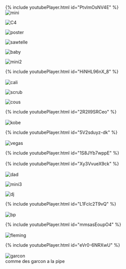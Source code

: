 {% include youtubePlayer.html id="PtvlmOsNV4E" %}
<br>
![mini](./pics/mini.jpeg)

![C4](./pics/C4-abstract.png)

![poster](./pics/C4-poster.jpg)

![sawtelle](./pics/sawtelle.jpeg)

![baby](./pics/baby.jpeg)

![mini2](./pics/mini2.jpeg)

{% include youtubePlayer.html id="HiNHL96nX_8" %}<br>
<br>
![cali](./pics/cali.jpeg)

![scrub](./pics/scrub.jpeg)

![cous](./pics/cous.jpeg)

{% include youtubePlayer.html id="2R2ll9SRCeo" %}<br>
<br>
![kobe](./pics/kobe.jpeg)

{% include youtubePlayer.html id="5V2sduyz-dk" %}<br>
<br>
![vegas](./pics/vegas.jpeg)

{% include youtubePlayer.html id="1S8JYb7wppE" %}<br>
<br>
{% include youtubePlayer.html id="Xy3VvueX9ck" %}<br>
<br>
![dad](./pics/dad.jpeg)

![mini3](./pics/mini3.jpeg)

![dj](./pics/dj.jpeg)

{% include youtubePlayer.html id="L1Fclc2T9vQ" %}<br>
<br>
![bp](./pics/bp.jpg)

{% include youtubePlayer.html id="mmsasEoupO4" %}<br>
<br>
![fleming](./pics/fleming.jpeg)

{% include youtubePlayer.html id="eVr0-6NRXwU" %}<br>
<br>
![garcon](./pics/garcon.jpg)<br>
comme des garcon a la pipe
